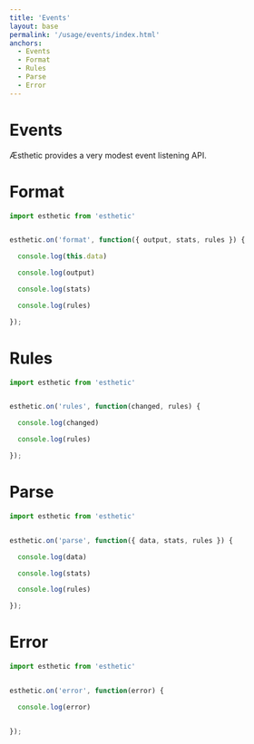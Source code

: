 ```yaml
---
title: 'Events'
layout: base
permalink: '/usage/events/index.html'
anchors:
  - Events
  - Format
  - Rules
  - Parse
  - Error
---
```


# Events

Æsthetic provides a very modest event listening API.

# Format

<!-- prettier-ignore -->
```js
import esthetic from 'esthetic'


esthetic.on('format', function({ output, stats, rules }) {

  console.log(this.data)

  console.log(output)

  console.log(stats)

  console.log(rules)

});

```

# Rules

<!-- prettier-ignore -->
```js
import esthetic from 'esthetic'


esthetic.on('rules', function(changed, rules) {

  console.log(changed)

  console.log(rules)

});

```

# Parse

<!-- prettier-ignore -->
```js
import esthetic from 'esthetic'


esthetic.on('parse', function({ data, stats, rules }) {

  console.log(data)

  console.log(stats)

  console.log(rules)

});


```

# Error

<!-- prettier-ignore -->
```js
import esthetic from 'esthetic'


esthetic.on('error', function(error) {

  console.log(error)


});


```
